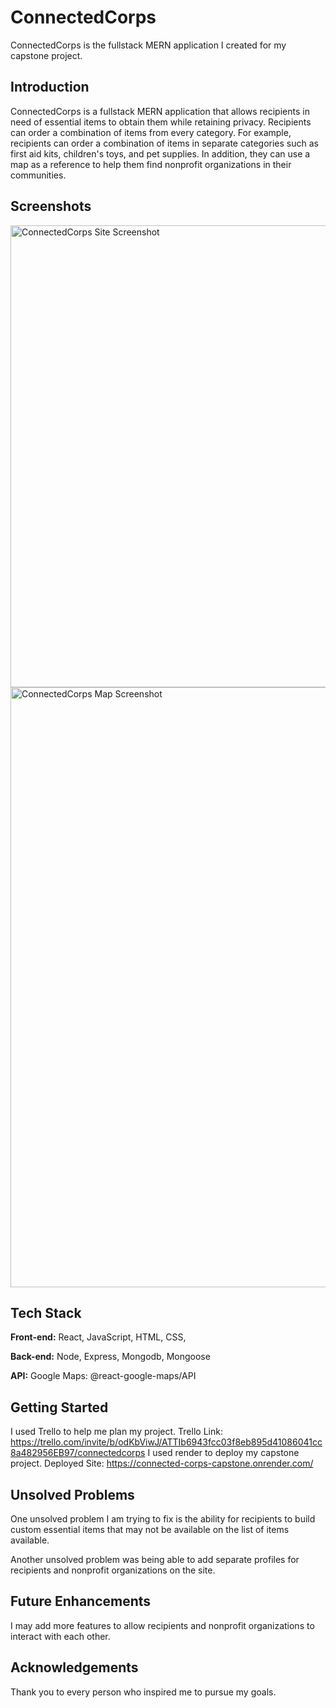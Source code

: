 # ConnectedCorps

ConnectedCorps is the fullstack MERN application I created for my capstone project. 


## Introduction

ConnectedCorps is a fullstack MERN application that allows recipients in need of essential items to obtain them while retaining privacy. Recipients can order a combination of items from every category. For example, recipients can order a combination of items in separate categories such as first aid kits, children's toys, and pet supplies. In addition, they can use a map as a reference to help them find nonprofit organizations in their communities.
## Screenshots
<img width="739" alt="ConnectedCorps Site Screenshot" src="https://github.com/laurencamin/capstoneproject/assets/125404995/5d8fd7e4-eb17-4f22-8d2f-762306156b3f">

<img width="960" alt="ConnectedCorps Map Screenshot" src="https://github.com/laurencamin/capstoneproject/assets/125404995/cb42d855-a1a2-4505-892e-c500e33dc158">



## Tech Stack

**Front-end:** React, JavaScript, HTML, CSS,

**Back-end:** Node, Express, Mongodb, Mongoose

**API:** Google Maps: @react-google-maps/API



## Getting Started
I used Trello to help me plan my project. 
Trello Link:
https://trello.com/invite/b/odKbViwJ/ATTIb6943fcc03f8eb895d41086041cc8a482956EB97/connectedcorps 
I used render to deploy my capstone project.
Deployed Site:
https://connected-corps-capstone.onrender.com/




## Unsolved Problems

One unsolved problem I am trying to fix is the ability for recipients to build custom essential items that may not be available on the list of items available. 

Another unsolved problem was being able to add separate profiles for recipients and nonprofit organizations on the site. 
## Future Enhancements

I may add more features to allow recipients and nonprofit organizations to interact with each other.
## Acknowledgements

Thank you to every person who inspired me to pursue my goals. 
